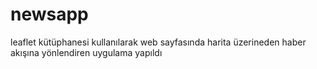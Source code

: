 # newsapp
leaflet kütüphanesi kullanılarak web sayfasında harita üzerineden haber akışına yönlendiren uygulama yapıldı
